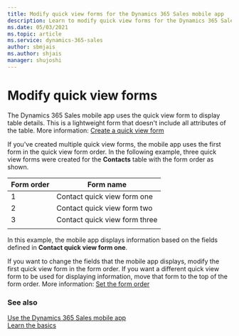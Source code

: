 ```yaml
---
title: Modify quick view forms for the Dynamics 365 Sales mobile app
description: Learn to modify quick view forms for the Dynamics 365 Sales mobile app.
ms.date: 05/03/2021
ms.topic: article
ms.service: dynamics-365-sales
author: sbmjais
ms.author: shjais
manager: shujoshi
---
```


# Modify quick view forms

The Dynamics 365 Sales mobile app uses the quick view form to display table details. This is a lightweight form that doesn't include all attributes of the table. More information: [Create a quick view form](/powerapps/maker/model-driven-apps/create-edit-quick-view-forms)

If you've created multiple quick view forms, the mobile app uses the first form in the quick view form order. In the following example, three quick view forms were created for the **Contacts** table with the form order as shown.

|Form order|Form name|
|----------|---------|
|1|Contact quick view form one|
|2|Contact quick view form two|
|3|Contact quick view form three|
|||

In this example, the mobile app displays information based on the fields defined in **Contact quick view form one**.

If you want to change the fields that the mobile app displays, modify the first quick view form in the form order. If you want a different quick view form to be used for displaying information, move that form to the top of the form order. More information: [Set the form order](/powerapps/maker/model-driven-apps/control-access-forms#set-the-form-order)

### See also

[Use the Dynamics 365 Sales mobile app](use-sales-mobile-app.md)    
[Learn the basics](learn-basics-mobile-app.md)
